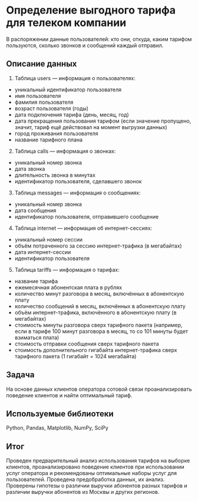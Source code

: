 # Определение выгодного тарифа для телеком компании 
В распоряжении данные пользователей: кто они, откуда, каким тарифом пользуются, сколько звонков и сообщений каждый отправил.
## Описание данных
1. Таблица users — информация о пользователях:
 - уникальный идентификатор пользователя
 - имя пользователя
 - фамилия пользователя
 - возраст пользователя (годы)
 - дата подключения тарифа (день, месяц, год)
 - дата прекращения пользования тарифом (если значение пропущено, значит, тариф ещё действовал на момент выгрузки данных)
 - город проживания пользователя
 - название тарифного плана
2. Таблица calls — информация о звонках:
 - уникальный номер звонка
 - дата звонка
 - длительность звонка в минутах
 - идентификатор пользователя, сделавшего звонок
3. Таблица messages — информация о сообщениях:
 - уникальный номер звонка
 - дата сообщения
 - идентификатор пользователя, отправившего сообщение
4. Таблица internet — информация об интернет-сессиях:
 - уникальный номер сессии
 - объём потраченного за сессию интернет-трафика (в мегабайтах)
 - дата интернет-сессии
 - идентификатор пользователя
5. Таблица tariffs — информация о тарифах:
 - название тарифа
 - ежемесячная абонентская плата в рублях
 - количество минут разговора в месяц, включённых в абонентскую плату
 - количество сообщений в месяц, включённых в абонентскую плату
 - объём интернет-трафика, включённого в абонентскую плату (в мегабайтах)
 - стоимость минуты разговора сверх тарифного пакета (например, если в тарифе 100 минут разговора в месяц, то со 101 минуты будет взиматься плата)
 - стоимость отправки сообщения сверх тарифного пакета
 - стоимость дополнительного гигабайта интернет-трафика сверх тарифного пакета (1 гигабайт = 1024 мегабайта)

## Задача
На основе данных клиентов оператора сотовой связи проанализировать поведение клиентов и найти оптимальный тариф.

## Используемые библиотеки
Python, Pandas, Matplotlib, NumPy, SciPy

## Итог 
Проведен предварительный анализ использования тарифов на выборке клиентов, проанализировано поведение клиентов при использовании услуг оператора и рекомендованы оптимальные наборы услуг для пользователей. Проведена предобработка данных, их анализ. Проверены гипотезы о различии выручки абонентов разных тарифов и различии выручки абонентов из Москвы и других регионов. 
